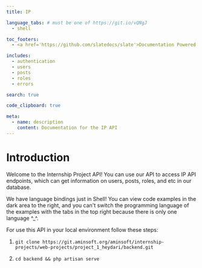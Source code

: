 ```yaml
---
title: IP

language_tabs: # must be one of https://git.io/vQNgJ
  - shell

toc_footers:
  - <a href='https://github.com/slatedocs/slate'>Documentation Powered by Slate</a>

includes:
  - authentication
  - users
  - posts
  - roles
  - errors

search: true

code_clipboard: true

meta:
  - name: description
    content: Documentation for the IP API
---
```


# Introduction

Welcome to the Internship Project API! You can use our API to access IP API endpoints, which can get information on users, posts, roles, and etc in our database.

We have language bindings just in Shell! You can view code examples in the dark area to the right, and you can't switch the programming language of the examples with the tabs in the top right
because there is only one language ^_^.

For use this API in your local environment follow these steps:

1. `git clone https://git.aminsoft.org/aminsoft/internship-projects/web-projects/project_1_heydari/backend.git`

2. `cd backend && php artisan serve`